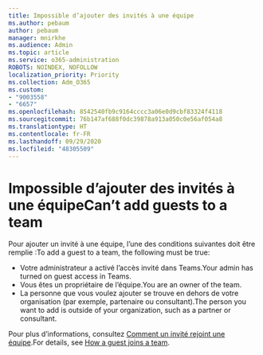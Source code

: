 ```yaml
---
title: Impossible d’ajouter des invités à une équipe
ms.author: pebaum
author: pebaum
manager: mnirkhe
ms.audience: Admin
ms.topic: article
ms.service: o365-administration
ROBOTS: NOINDEX, NOFOLLOW
localization_priority: Priority
ms.collection: Adm_O365
ms.custom:
- "9003558"
- "6657"
ms.openlocfilehash: 8542540fb9c9164cccc3a06e0d9cbf83324f4118
ms.sourcegitcommit: 76b147af688f0dc39878a913a050c0e56af054a8
ms.translationtype: HT
ms.contentlocale: fr-FR
ms.lasthandoff: 09/29/2020
ms.locfileid: "48305509"
---
```

# <a name="cant-add-guests-to-a-team"></a><span data-ttu-id="84cbc-102">Impossible d’ajouter des invités à une équipe</span><span class="sxs-lookup"><span data-stu-id="84cbc-102">Can’t add guests to a team</span></span>

<span data-ttu-id="84cbc-103">Pour ajouter un invité à une équipe, l’une des conditions suivantes doit être remplie :</span><span class="sxs-lookup"><span data-stu-id="84cbc-103">To add a guest to a team, the following must be true:</span></span>  

- <span data-ttu-id="84cbc-104">Votre administrateur a activé l’accès invité dans Teams.</span><span class="sxs-lookup"><span data-stu-id="84cbc-104">Your admin has turned on guest access in Teams.</span></span>
- <span data-ttu-id="84cbc-105">Vous êtes un propriétaire de l’équipe.</span><span class="sxs-lookup"><span data-stu-id="84cbc-105">You are an owner of the team.</span></span>
- <span data-ttu-id="84cbc-106">La personne que vous voulez ajouter se trouve en dehors de votre organisation (par exemple, partenaire ou consultant).</span><span class="sxs-lookup"><span data-stu-id="84cbc-106">The person you want to add is outside of your organization, such as a partner or consultant.</span></span>

<span data-ttu-id="84cbc-107">Pour plus d’informations, consultez [Comment un invité rejoint une équipe](https://docs.microsoft.com/MicrosoftTeams/guest-joins).</span><span class="sxs-lookup"><span data-stu-id="84cbc-107">For details, see  [How a guest joins a team](https://docs.microsoft.com/MicrosoftTeams/guest-joins).</span></span>